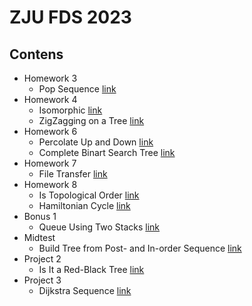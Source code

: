 # ZJU FDS 2023
## Contens
- Homework 3
    - Pop Sequence [link](https://github.com/novel2430/ZJU-2023-FDS/tree/main/ZJUFDS_2023_HW3/7-1-Pop-Sequence)
- Homework 4
    - Isomorphic [link](https://github.com/novel2430/ZJU-2023-FDS/tree/main/ZJUFDS_2023_HW4/6-1-Isomorphic)
    - ZigZagging on a Tree [link](https://github.com/novel2430/ZJU-2023-FDS/tree/main/ZJUFDS_2023_HW4/7-1-ZigZagging-on-a-Tree)
- Homework 6
    - Percolate Up and Down [link](https://github.com/novel2430/ZJU-2023-FDS/tree/main/ZJUFDS_2023_HW6/6-1-Percolate-Up-and-Down)
    - Complete Binart Search Tree [link](https://github.com/novel2430/ZJU-2023-FDS/tree/main/ZJUFDS_2023_HW6/7-1-Complete-Binary-Search-Tree)
- Homework 7
    - File Transfer [link](https://github.com/novel2430/ZJU-2023-FDS/tree/main/ZJUFDS_2023_HW7/7-1-File-Transfer)
- Homework 8
    - Is Topological Order [link](https://github.com/novel2430/ZJU-2023-FDS/tree/main/ZJUFDS_2023_HW8/6-1-Is-Topological-Order)
    - Hamiltonian Cycle [link](https://github.com/novel2430/ZJU-2023-FDS/tree/main/ZJUFDS_2023_HW8/7-1-Hamiltonian-Cycle)
- Bonus 1
    - Queue Using Two Stacks [link](https://github.com/novel2430/ZJU-2023-FDS/tree/main/ZJUFDS-2023-Bonus1/7-1-Queue-Using-Two-Stacks)
- Midtest
    - Build Tree from Post- and In-order Sequence [link](https://github.com/novel2430/ZJU-2023-FDS/tree/main/ZJUFDS_2023_midtest/R6-1-Build-Tree-from-Post-and-In-order-Sequences)
- Project 2
    - Is It a Red-Black Tree [link](https://github.com/novel2430/ZJU-2023-FDS/tree/main/ZJUFDS_2023_P2/Is-It-A-Red-Black-Tree)
- Project 3
    - Dijkstra Sequence [link](https://github.com/novel2430/ZJU-2023-FDS/tree/main/ZJUFDS_2023_P3/Dijkstra-Sequence)
